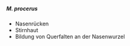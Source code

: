 ---
---
##### M. procerus
*   Nasenrücken
*   Stirnhaut
*   Bildung von Querfalten an der Nasenwurzel